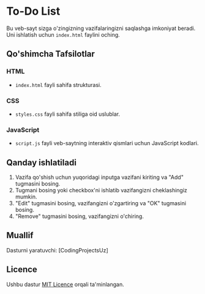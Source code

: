 # To-Do List

Bu veb-sayt sizga o'zingizning vazifalaringizni saqlashga imkoniyat beradi. Uni ishlatish uchun `index.html` faylini oching.

## Qo'shimcha Tafsilotlar

### HTML

- `index.html` fayli sahifa strukturasi.
  
### CSS

- `styles.css` fayli sahifa stiliga oid uslublar.
  
### JavaScript

- `script.js` fayli veb-saytning interaktiv qismlari uchun JavaScript kodlari.

## Qanday ishlatiladi

1. Vazifa qo'shish uchun yuqoridagi inputga vazifani kiriting va "Add" tugmasini bosing.
2. Tugmani bosing yoki checkbox'ni ishlatib vazifangizni cheklashingiz mumkin.
3. "Edit" tugmasini bosing, vazifangizni o'zgartiring va "OK" tugmasini bosing.
4. "Remove" tugmasini bosing, vazifangizni o'chiring.

## Muallif

Dasturni yaratuvchi: [CodingProjectsUz]

## Licence

Ushbu dastur [MIT Licence](LICENSE) orqali ta'minlangan.

